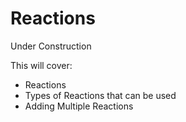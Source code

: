# Reactions

Under Construction

This will cover:
- Reactions
- Types of Reactions that can be used
- Adding Multiple Reactions